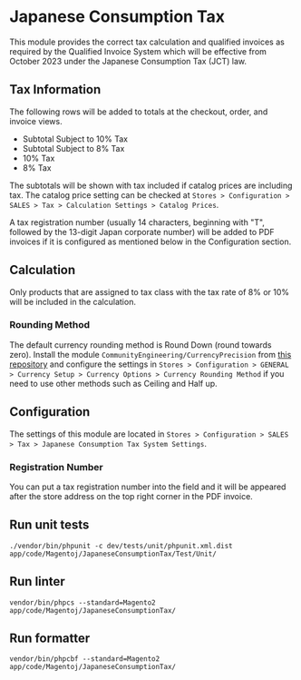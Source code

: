 # Japanese Consumption Tax
This module provides the correct tax calculation and qualified invoices as required by the Qualified Invoice System which will be effective from October 2023 under the Japanese Consumption Tax (JCT) law.

## Tax Information
The following rows will be added to totals at the checkout, order, and invoice views.

- Subtotal Subject to 10% Tax
- Subtotal Subject to 8% Tax
- 10% Tax
- 8% Tax

The subtotals will be shown with tax included if catalog prices are including tax. The catalog price setting can be checked at `Stores > Configuration > SALES > Tax > Calculation Settings > Catalog Prices`.

A tax registration number (usually 14 characters, beginning with "T", followed by the 13-digit Japan corporate number) will be added to PDF invoices if it is configured as mentioned below in the Configuration section.

## Calculation
Only products that are assigned to tax class with the tax rate of 8% or 10% will be included in the calculation.

### Rounding Method
The default currency rounding method is Round Down (round towards zero). Install the module `CommunityEngineering/CurrencyPrecision` from [this repository](https://github.com/magento/magento2-jp) and configure the settings in `Stores > Configuration > GENERAL > Currency Setup > Currency Options > Currency Rounding Method` if you need to use other methods such as Ceiling and Half up.

## Configuration
The settings of this module are located in `Stores > Configuration > SALES > Tax > Japanese Consumption Tax System Settings`.

### Registration Number
You can put a tax registration number into the field and it will be appeared after the store address on the top right corner in the PDF invoice.

## Run unit tests

```
./vendor/bin/phpunit -c dev/tests/unit/phpunit.xml.dist app/code/Magentoj/JapaneseConsumptionTax/Test/Unit/
```

## Run linter

```
vendor/bin/phpcs --standard=Magento2 app/code/Magentoj/JapaneseConsumptionTax/
```

## Run formatter

```
vendor/bin/phpcbf --standard=Magento2 app/code/Magentoj/JapaneseConsumptionTax/
```
